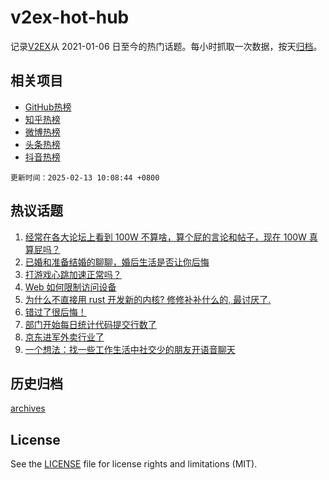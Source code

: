 # v2ex-hot-hub

 记录[V2EX](https://www.v2ex.com/)从 2021-01-06 日至今的热门话题。每小时抓取一次数据，按天[归档](archives)。
 
 ## 相关项目

- [GitHub热榜](https://github.com/it985/github-hot-hub)
- [知乎热榜](https://github.com/it985/zhihu-hot-hub)
- [微博热榜](https://github.com/it985/weibo-hot-hub)
- [头条热榜](https://github.com/it985/toutiao-hot-hub)
- [抖音热榜](https://github.com/it985/douyin-hot-hub)


 `更新时间：2025-02-13 10:08:44 +0800`

## 热议话题

1. [经常在各大论坛上看到 100W 不算啥，算个屁的言论和帖子，现在 100W 真算屁吗？](https://www.v2ex.com/t/1110877)
1. [已婚和准备结婚的聊聊，婚后生活是否让你后悔](https://www.v2ex.com/t/1110929)
1. [打游戏心跳加速正常吗？](https://www.v2ex.com/t/1110927)
1. [Web 如何限制访问设备](https://www.v2ex.com/t/1110896)
1. [为什么不直接用 rust 开发新的内核? 修修补补什么的, 最讨厌了.](https://www.v2ex.com/t/1110981)
1. [错过了很后悔！](https://www.v2ex.com/t/1110999)
1. [部门开始每日统计代码提交行数了](https://www.v2ex.com/t/1111076)
1. [京东进军外卖行业了](https://www.v2ex.com/t/1110866)
1. [一个想法：找一些工作生活中社交少的朋友开语音聊天](https://www.v2ex.com/t/1110871)

## 历史归档

[archives](archives)

## License

See the [LICENSE](LICENSE) file for license rights and limitations (MIT).
